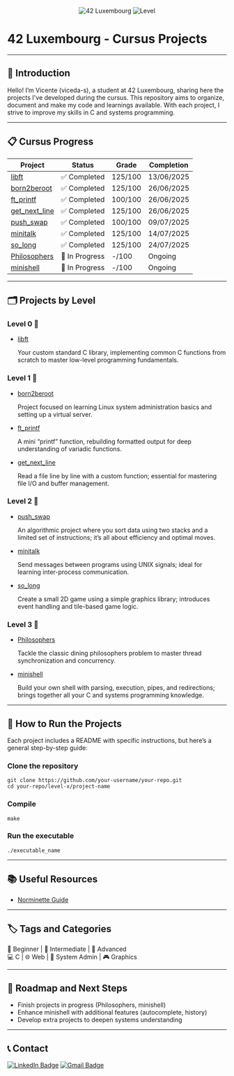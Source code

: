 <div align="center">  
  
  ![42 Luxembourg](https://img.shields.io/badge/42_Luxembourg-000000?style=for-the-badge&logo=42&logoColor=white)
  ![Level](https://img.shields.io/badge/Lvl-3.32%25-brightgreen?style=for-the-badge)
  
</div>

# 42 Luxembourg - Cursus Projects

---

## 👋 Introduction

Hello! I’m Vicente (viceda-s), a student at 42 Luxembourg, sharing here the projects I've developed during the cursus. This repository aims to organize, document and make my code and learnings available. With each project, I strive to improve my skills in C and systems programming.

---

## 📋 Cursus Progress

| Project            | Status       | Grade   | Completion  |
| ------------------ | ------------ | ------- | ----------- |
| [libft](./level-0/libft)                 | ✅ Completed | 125/100 | 13/06/2025  |
| [born2beroot](./level-1/born2beroot)    | ✅ Completed | 125/100 | 26/06/2025  |
| [ft_printf](./level-1/ft_printf)         | ✅ Completed | 100/100 | 26/06/2025  |
| [get_next_line](./level-1/get_next_line) | ✅ Completed | 125/100 | 26/06/2025  |
| [push_swap](./level-2/push_swap)         | ✅ Completed | 100/100 | 09/07/2025  |
| [minitalk](./level-2/minitalk)           | ✅ Completed | 125/100 | 14/07/2025  |
| [so_long](./level-2/so_long)             | ✅ Completed | 125/100 | 24/07/2025  |
| [Philosophers](./level-3/philosophers)   | 🔄 In Progress | -/100   | Ongoing     |
| [minishell](./level-3/minishell)         | 🔄 In Progress | -/100   | Ongoing     |

---

## 🗂️ Projects by Level

### Level 0 🔰
- [libft](./level-0/libft)
  
  Your custom standard C library, implementing common C functions from scratch to master low-level programming fundamentals.

### Level 1 🔰
- [born2beroot](./level-1/born2beroot)

  Project focused on learning Linux system administration basics and setting up a virtual server.
  
- [ft_printf](./level-1/ft_printf)
  
  A mini “printf” function, rebuilding formatted output for deep understanding of variadic functions.
  
- [get_next_line](./level-1/get_next_line)
  
  Read a file line by line with a custom function; essential for mastering file I/O and buffer management.
  

### Level 2 🔶
- [push_swap](./level-2/push_swap)
  
  An algorithmic project where you sort data using two stacks and a limited set of instructions; it’s all about efficiency and optimal moves.

- [minitalk](./level-2/minitalk)
  
  Send messages between programs using UNIX signals; ideal for learning inter-process communication.
  
- [so_long](./level-2/so_long)
  
  Create a small 2D game using a simple graphics library; introduces event handling and tile-based game logic.

### Level 3 🔶
- [Philosophers](./level-3/philosophers)
  
  Tackle the classic dining philosophers problem to master thread synchronization and concurrency.
    
- [minishell](./level-3/minishell)
  
  Build your own shell with parsing, execution, pipes, and redirections; brings together all your C and systems programming knowledge.

---

## 🚀 How to Run the Projects

Each project includes a README with specific instructions, but here’s a general step-by-step guide:

### Clone the repository
```
git clone https://github.com/your-username/your-repo.git
cd your-repo/level-x/project-name
```

### Compile
```
make
```


### Run the executable
```
./executable_name
```

---

## 📚 Useful Resources

- [Norminette Guide](./resources/guides/norminette.md)

---

## 🏷️ Tags and Categories

🔰 Beginner | 🔶 Intermediate | 🔴 Advanced  
💻 C | 🌐 Web | 🐧 System Admin | 🎮 Graphics

---

## 🎯 Roadmap and Next Steps

- Finish projects in progress (Philosophers, minishell)  
- Enhance minishell with additional features (autocomplete, history)  
- Develop extra projects to deepen systems understanding

---

## 📞 Contact

[![LinkedIn Badge](https://img.shields.io/badge/LinkedIn-blue?style=for-the-badge&logo=linkedin&logoColor=white)](https://www.linkedin.com/in/your-linkedin-username/)
[![Gmail Badge](https://img.shields.io/badge/Gmail-red?style=for-the-badge&logo=gmail&logoColor=white)](mailto:vicente.coelho95@gmail.com)

